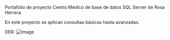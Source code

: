 Portafolio de proyecto Centro Médico de base de datos SQL Server de Rosa Herrera

En este proyecto se aplican consultas básicas hasta avanzadas.

DER:
![image](https://github.com/user-attachments/assets/202884e1-35dd-4350-99a1-fe5faf2dcd84)

